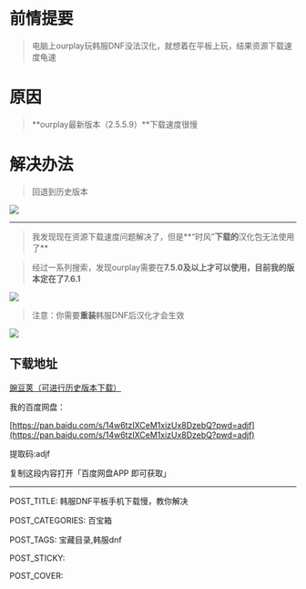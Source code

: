 # 前情提要

> 电脑上ourplay玩韩服DNF没法汉化，就想着在平板上玩，结果资源下载速度龟速

# 原因

> **ourplay最新版本（2.5.5.9）**下载速度很慢

# 解决办法

> 回退到历史版本

![](http://www.kdocs.cn/api/v3/office/copy/RmpFTjMzMDBOSFpsOCtyMVkyVThHWmNjMEVyVjZZNGwrVDY0UVB1ZkdOdWV2UHU4cXlOQzV2S3BuM2ltMG1GOHdoUjNPN0Noak5hSEE5ZXE4M1k3SlVRU3NFOFdSYVJkdHlyRGcyajh6Y05yWGJYVTExV1pHVWdDMnJMeUl3azdwVjNGSGczU0E4SHlwM0twK1hVVlk2NC83OEh6aFBHakpnMjB6R2NRSmt6Y1lyTHhXMEFtYTJ2SUFyNGtRdnRxZEdONlBVK0IwalNJcDJWTWN4ZmtDS2h4MWdSNHZmN0hIREpXS2V0bEtDaU1kV1ZEbnJOalFLWUVrVU1KakNiUlJGbGF3VThnR0p3PQ==/attach/object/BULP7IRAABAAK?)

----------

> 我发现现在资源下载速度问题解决了，但是**“时风”**下载的**汉化包无法使用了**

> 经过一系列搜索，发现ourplay需要在**7.5.0及以上才可以使用，目前我的版本定在了7.6.1**

![](http://www.kdocs.cn/api/v3/office/copy/RmpFTjMzMDBOSFpsOCtyMVkyVThHWmNjMEVyVjZZNGwrVDY0UVB1ZkdOdWV2UHU4cXlOQzV2S3BuM2ltMG1GOHdoUjNPN0Noak5hSEE5ZXE4M1k3SlVRU3NFOFdSYVJkdHlyRGcyajh6Y05yWGJYVTExV1pHVWdDMnJMeUl3azdwVjNGSGczU0E4SHlwM0twK1hVVlk2NC83OEh6aFBHakpnMjB6R2NRSmt6Y1lyTHhXMEFtYTJ2SUFyNGtRdnRxZEdONlBVK0IwalNJcDJWTWN4ZmtDS2h4MWdSNHZmN0hIREpXS2V0bEtDaU1kV1ZEbnJOalFLWUVrVU1KakNiUlJGbGF3VThnR0p3PQ==/attach/object/RYWQFIZAADQA4?)

> 注意：你需要**重装**韩服DNF后汉化才会生效

![](http://www.kdocs.cn/api/v3/office/copy/RmpFTjMzMDBOSFpsOCtyMVkyVThHWmNjMEVyVjZZNGwrVDY0UVB1ZkdOdWV2UHU4cXlOQzV2S3BuM2ltMG1GOHdoUjNPN0Noak5hSEE5ZXE4M1k3SlVRU3NFOFdSYVJkdHlyRGcyajh6Y05yWGJYVTExV1pHVWdDMnJMeUl3azdwVjNGSGczU0E4SHlwM0twK1hVVlk2NC83OEh6aFBHakpnMjB6R2NRSmt6Y1lyTHhXMEFtYTJ2SUFyNGtRdnRxZEdONlBVK0IwalNJcDJWTWN4ZmtDS2h4MWdSNHZmN0hIREpXS2V0bEtDaU1kV1ZEbnJOalFLWUVrVU1KakNiUlJGbGF3VThnR0p3PQ==/attach/object/TVFBHIZAACABA?)

## 下载地址

[豌豆荚（可进行历史版本下载）](https://www.wandoujia.com/apps/7661165/history)

我的百度网盘：

[https://pan.baidu.com/s/14w6tzIXCeM1xizUx8DzebQ?pwd=adjf](https://pan.baidu.com/s/14w6tzIXCeM1xizUx8DzebQ?pwd=adjf)

提取码:adjf

复制这段内容打开「百度网盘APP 即可获取」

----------

POST_TITLE: 韩服DNF平板手机下载慢，教你解决

POST_CATEGORIES: 百宝箱

POST_TAGS: 宝藏目录,韩服dnf

POST_STICKY:

POST_COVER:
<!--stackedit_data:
eyJoaXN0b3J5IjpbODI5OTkwMTJdfQ==
-->